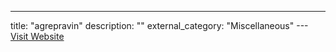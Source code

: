 ---
title: "agrepravin"
description: ""
external_category: "Miscellaneous"
---[Visit Website](https://github.com/agrepravin)

